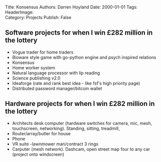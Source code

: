 Title:          Konsensus
Authors:        Darren Hoyland
Date:           2000-01-01
Tags:           
HeaderImage:    
Category:       Projects
Publish:        False



Software projects for when I win £282 million in the lottery
------------------------------------------------------------
* Vogue trader for home traders
* Bioware style game with go-python engine and psych inspired relations
* Konsensus
* Home worker system
* Natural language processor with lip reading
* Science publishing v2.0
* Ideaforge (rate and rank best idea - like fsf's high priority page)
* Distributed password manager/bitcoin wallet


Hardware projects for when I win £282 million in the lottery
------------------------------------------------------------
* Architects desk computer (hardware switches for camera, mic, mesh, touchscreen, networking). Standing, sitting, treadmill,
* Router/array/butler for house
* Phone
* VR suite -lawnmower man/contract 3 rings
* Carputer (mesh network). Dashcam, open street map four to any car (project onto windscreen)
